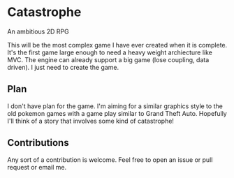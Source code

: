 # Catastrophe
An ambitious 2D RPG

This will be the most complex game I have ever created when it is complete. It's the first game large enough to need a heavy weight archiecture like MVC. The engine can already support a big game (lose coupling, data driven). I just need to create the game.

## Plan

I don't have plan for the game. I'm aiming for a similar graphics style to the old pokemon games with a game play similar to Grand Theft Auto. Hopefully I'll think of a story that involves some kind of catastrophe!

## Contributions

Any sort of a contribution is welcome. Feel free to open an issue or pull request or email me.
